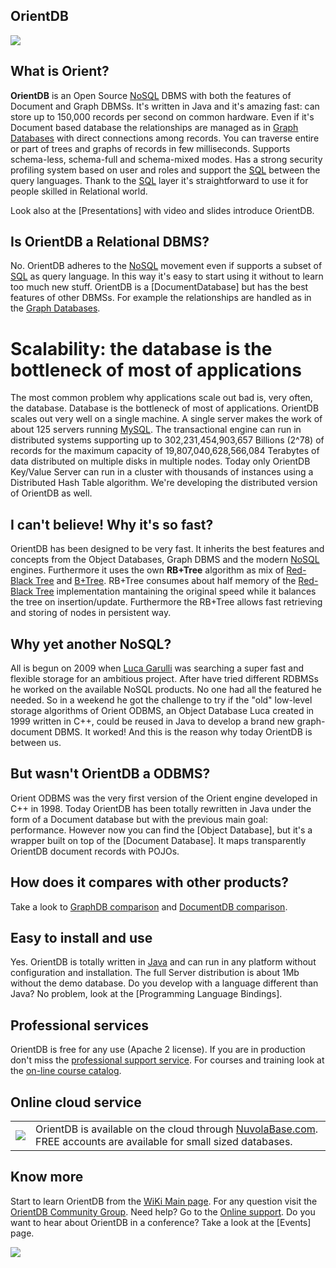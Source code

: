 ## OrientDB

[<img src="http://www.orientdb.org/images/graphed-tutorial-graph_small.png">](http://studio.nuvolabase.com/db/free/demo/GratefulDeadConcerts/studio/?user=reader&passthrough=false&database=/db/free/demo/GratefulDeadConcerts&password=reader)

## What is Orient?

**OrientDB** is an Open Source [NoSQL](http://en.wikipedia.org/wiki/NoSQL) DBMS with both the features of Document and Graph DBMSs. It's written in Java and it's amazing fast: can store up to 150,000 records per second on common hardware. Even if it's Document based database the relationships are managed as in [Graph Databases](http://en.wikipedia.org/wiki/Graph_database) with direct connections among records. You can traverse entire or part of trees and graphs of records in few milliseconds. Supports schema-less, schema-full and schema-mixed modes. Has a strong security profiling system based on user and roles and support the [SQL](SQLQuery) between the query languages. Thank to the [SQL](SQLQuery) layer it's straightforward to use it for people skilled in Relational world.

Look also at the [Presentations] with video and slides introduce OrientDB.

## Is OrientDB a Relational DBMS?

No. OrientDB adheres to the [NoSQL](http://en.wikipedia.org/wiki/NoSQL) movement even if supports a subset of [SQL](SQLQuery) as query language. In this way it's easy to start using it without to learn too much new stuff. OrientDB is a [DocumentDatabase] but has the best features of other DBMSs. For example the relationships are handled as in the [Graph Databases](http://en.wikipedia.org/wiki/Graph_database).

# Scalability: the database is the bottleneck of most of applications

The most common problem why applications scale out bad is, very often, the database. Database is the bottleneck of most of applications. OrientDB scales out very well on a single machine. A single server makes the work of about 125 servers running [MySQL](http://en.wikipedia.org/wiki/Mysql). The transactional engine can run in distributed systems supporting up to 302,231,454,903,657 Billions (2^78) of records for the maximum capacity of 19,807,040,628,566,084 Terabytes of data distributed on multiple disks in multiple nodes. Today only OrientDB Key/Value Server can run in a cluster with thousands of instances using a Distributed Hash Table algorithm. We're developing the distributed version of OrientDB as well.

## I can't believe! Why it's so fast?

OrientDB has been designed to be very fast. It inherits the best features and concepts from the Object Databases, Graph DBMS and the modern [NoSQL](http://en.wikipedia.org/wiki/NoSQL) engines. Furthermore it uses the own **RB+Tree** algorithm as mix of [Red-Black Tree](http://en.wikipedia.org/wiki/Red-black_tree) and [B+Tree](http://en.wikipedia.org/wiki/B%2Btree). RB+Tree consumes about half memory of the [Red-Black Tree](http://en.wikipedia.org/wiki/Red-black_tree) implementation mantaining the original speed while it balances the tree on insertion/update. Furthermore the RB+Tree allows fast retrieving and storing of nodes in persistent way.

## Why yet another NoSQL?

All is begun on 2009 when [Luca Garulli](Team) was searching a super fast and flexible storage for an ambitious project. After have tried different RDBMSs he worked on the available NoSQL products. No one had all the featured he needed. So in a weekend he got the challenge to try if the "old" low-level storage algorithms of Orient ODBMS, an Object Database Luca created in 1999 written in C++, could be reused in Java to develop a brand new graph-document DBMS. It worked! And this is the reason why today OrientDB is between us.

## But wasn't OrientDB a ODBMS?

Orient ODBMS was the very first version of the Orient engine developed in C++ in 1998. Today OrientDB has been totally rewritten in Java under the form of a Document database but with the previous main goal: performance. However now you can find the [Object Database], but it's a wrapper built on top of the [Document Database]. It maps transparently OrientDB document records with POJOs.

## How does it compares with other products?

Take a look to [GraphDB comparison](GraphDBComparison) and [DocumentDB comparison](DocumentDBComparison).

## Easy to install and use

Yes. OrientDB is totally written in [Java](http://en.wikipedia.org/wiki/Java_%28programming_language%29) and can run in any platform without configuration and installation. The full Server distribution is about 1Mb without the demo database. Do you develop with a language different than Java? No problem, look at the [Programming Language Bindings].

## Professional services

OrientDB is free for any use (Apache 2 license). If you are in production don't miss the [professional support service](http://www.nuvolabase.com/site/professional.html). For courses and training look at the [on-line course catalog](http://www.nuvolabase.com/site/training.html).

## Online cloud service

<table>
  <tr><td><a href="http://www.nuvolabase.com"><img src="http://www.nuvolabase.com/site/images/nuvola_small.png"></a>
  </td><td>OrientDB is available on the cloud through <a href="http://www.nuvolabase.com">NuvolaBase.com</a>. FREE accounts are available for small sized databases.</td></tr>
</table>

## Know more

Start to learn OrientDB from the [WiKi Main page](https://github.com/nuvolabase/orientdb/wiki). For any question visit the [OrientDB Community Group](http://www.orientdb.org/community-group.htm). Need help? Go to the [Online support](http://chat.stackoverflow.com/rooms/6625/orientdb). Do you want to hear about OrientDB in a conference? Take a look at the [Events] page.

[![](http://mac.softpedia.com/base_img/softpedia_free_award_f.gif)](http://mac.softpedia.com/get/Developer-Tools/Orient.shtml)
